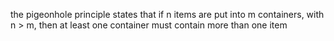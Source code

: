 the pigeonhole principle states that if n items are put into m containers, with n > m, then at least one container must contain more than one item
